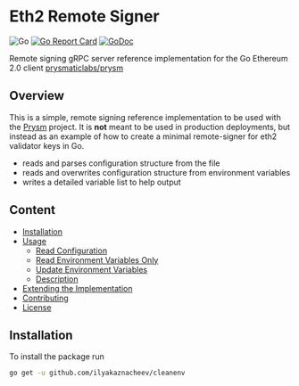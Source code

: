 # Eth2 Remote Signer

![Go](https://github.com/prysmaticlabs/remote-signer/workflows/Go/badge.svg?branch=master)
[![Go Report Card](https://goreportcard.com/badge/github.com/prysmaticlabs/remote-signer)](https://goreportcard.com/report/github.com/prysmaticlabs/remote-signer)
[![GoDoc](https://godoc.org/github.com/prysmaticlabs/remote-signer?status.svg)](https://godoc.org/github.com/prysmaticlabs/remote-signer)


Remote signing gRPC server reference implementation for the Go Ethereum 2.0 client [prysmaticlabs/prysm](https://github.com/prysmaticlabs/prysm)

## Overview

This is a simple, remote signing reference implementation to be used with the [Prysm](https://github.com/prysmaticlabs/prysm) project. It is **not** meant to be used in production deployments, but instead as an example of how to create a minimal remote-signer for eth2 validator keys in Go.

- reads and parses configuration structure from the file
- reads and overwrites configuration structure from environment variables
- writes a detailed variable list to help output

## Content

- [Installation](#installation)
- [Usage](#usage)
    - [Read Configuration](#read-configuration)
    - [Read Environment Variables Only](#read-environment-variables-only)
    - [Update Environment Variables](#update-environment-variables)
    - [Description](#description)
- [Extending the Implementation](#model-format)
- [Contributing](#contributing)
- [License](#license)

## Installation

To install the package run

```bash
go get -u github.com/ilyakaznacheev/cleanenv
```
